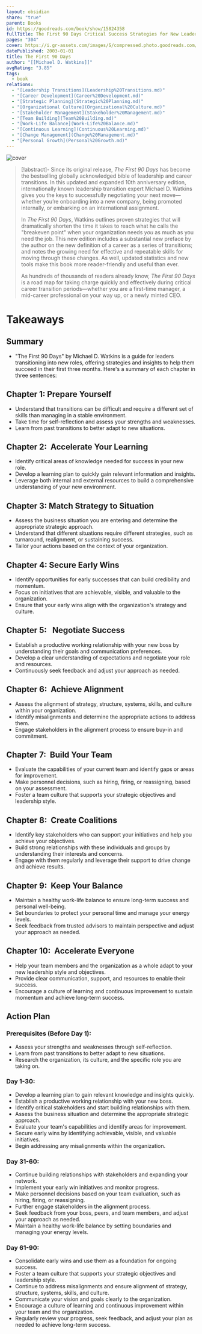 ```yaml
---
layout: obsidian
share: "true"
parent: Books
id: https://goodreads.com/book/show/15824358
fullTitle: The First 90 Days Critical Success Strategies for New Leaders at All Levels
pages: "304"
cover: https://i.gr-assets.com/images/S/compressed.photo.goodreads.com/books/1354903827l/15824358.jpg
datePublished: 2003-01-01
title: The First 90 Days
author: "[[Michael D. Watkins]]"
avgRating: "3.85"
tags:
  - book
relations:
  - "[Leadership Transitions](Leadership%20Transitions.md)"
  - "[Career Development](Career%20Development.md)"
  - "[Strategic Planning](Strategic%20Planning.md)"
  - "[Organizational Culture](Organizational%20Culture.md)"
  - "[Stakeholder Management](Stakeholder%20Management.md)"
  - "[Team Building](Team%20Building.md)"
  - "[Work-Life Balance](Work-Life%20Balance.md)"
  - "[Continuous Learning](Continuous%20Learning.md)"
  - "[Change Management](Change%20Management.md)"
  - "[Personal Growth](Personal%20Growth.md)"
---
```

![cover](https://i.gr-assets.com/images/S/compressed.photo.goodreads.com/books/1354903827l/15824358.jpg)

> [!abstract]-
> Since its original release, _The First 90 Days_ has become the bestselling globally acknowledged bible of leadership and career transitions. In this updated and expanded 10th anniversary edition, internationally known leadership transition expert Michael D. Watkins gives you the keys to successfully negotiating your next move—whether you’re onboarding into a new company, being promoted internally, or embarking on an international assignment.  
> 
> In _The First 90 Days_, Watkins outlines proven strategies that will dramatically shorten the time it takes to reach what he calls the "breakeven point" when your organization needs _you_ as much as you need the job. This new edition includes a substantial new preface by the author on the new definition of a career as a series of transitions; and notes the growing need for effective and repeatable skills for moving through these changes. As well, updated statistics and new tools make this book more reader-friendly and useful than ever. 
> 
> As hundreds of thousands of readers already know, _The First 90 Days_ is a road map for taking charge quickly and effectively during critical career transition periods—whether you are a first-time manager, a mid-career professional on your way up, or a newly minted CEO.

# Takeaways
## Summary
- "The First 90 Days" by Michael D. Watkins is a guide for leaders transitioning into new roles, offering strategies and insights to help them succeed in their first three months. Here's a summary of each chapter in three sentences:
## Chapter 1: Prepare Yourself
- Understand that transitions can be difficult and require a different set of skills than managing in a stable environment.
- Take time for self-reflection and assess your strengths and weaknesses.
- Learn from past transitions to better adapt to new situations.
## Chapter 2:  Accelerate Your Learning
- Identify critical areas of knowledge needed for success in your new role.
- Develop a learning plan to quickly gain relevant information and insights.
- Leverage both internal and external resources to build a comprehensive understanding of your new environment.
 ## Chapter 3: Match Strategy to Situation
- Assess the business situation you are entering and determine the appropriate strategic approach.
- Understand that different situations require different strategies, such as turnaround, realignment, or sustaining success.
- Tailor your actions based on the context of your organization.
## Chapter 4: Secure Early Wins
- Identify opportunities for early successes that can build credibility and momentum.
- Focus on initiatives that are achievable, visible, and valuable to the organization.
- Ensure that your early wins align with the organization's strategy and culture.
## Chapter 5:   Negotiate Success
- Establish a productive working relationship with your new boss by understanding their goals and communication preferences.
- Develop a clear understanding of expectations and negotiate your role and resources.
- Continuously seek feedback and adjust your approach as needed.
## Chapter 6:  Achieve Alignment
- Assess the alignment of strategy, structure, systems, skills, and culture within your organization.
- Identify misalignments and determine the appropriate actions to address them.
- Engage stakeholders in the alignment process to ensure buy-in and commitment.
## Chapter 7:  Build Your Team
- Evaluate the capabilities of your current team and identify gaps or areas for improvement.
- Make personnel decisions, such as hiring, firing, or reassigning, based on your assessment.
- Foster a team culture that supports your strategic objectives and leadership style.
## Chapter 8:  Create Coalitions
- Identify key stakeholders who can support your initiatives and help you achieve your objectives.
- Build strong relationships with these individuals and groups by understanding their interests and concerns.
- Engage with them regularly and leverage their support to drive change and achieve results.
## Chapter 9:  Keep Your Balance
- Maintain a healthy work-life balance to ensure long-term success and personal well-being.
- Set boundaries to protect your personal time and manage your energy levels.
- Seek feedback from trusted advisors to maintain perspective and adjust your approach as needed.
## Chapter 10:  Accelerate Everyone
- Help your team members and the organization as a whole adapt to your new leadership style and objectives.
- Provide clear communication, support, and resources to enable their success.
- Encourage a culture of learning and continuous improvement to sustain momentum and achieve long-term success.
## Action Plan
### Prerequisites (Before Day 1):
- Assess your strengths and weaknesses through self-reflection.
- Learn from past transitions to better adapt to new situations.
- Research the organization, its culture, and the specific role you are taking on.
### Day 1-30:
- Develop a learning plan to gain relevant knowledge and insights quickly.
- Establish a productive working relationship with your new boss.
- Identify critical stakeholders and start building relationships with them.
- Assess the business situation and determine the appropriate strategic approach.
- Evaluate your team's capabilities and identify areas for improvement.
- Secure early wins by identifying achievable, visible, and valuable initiatives.
- Begin addressing any misalignments within the organization.
### Day 31-60:
- Continue building relationships with stakeholders and expanding your network.
- Implement your early win initiatives and monitor progress.
- Make personnel decisions based on your team evaluation, such as hiring, firing, or reassigning.
- Further engage stakeholders in the alignment process.
- Seek feedback from your boss, peers, and team members, and adjust your approach as needed.
- Maintain a healthy work-life balance by setting boundaries and managing your energy levels.
### Day 61-90:
- Consolidate early wins and use them as a foundation for ongoing success.
- Foster a team culture that supports your strategic objectives and leadership style.
- Continue to address misalignments and ensure alignment of strategy, structure, systems, skills, and culture.
- Communicate your vision and goals clearly to the organization.
- Encourage a culture of learning and continuous improvement within your team and the organization.
- Regularly review your progress, seek feedback, and adjust your plan as needed to achieve long-term success.